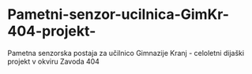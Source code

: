 # Pametni-senzor-ucilnica-GimKr-404-projekt-
Pametna senzorska postaja za učilnico Gimnazije Kranj - celoletni dijaški projekt v okviru Zavoda 404
